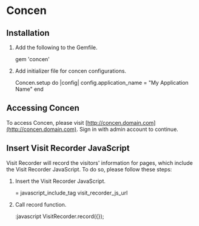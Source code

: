 # Concen

## Installation

1. Add the following to the Gemfile.

    gem 'concen'
	
2. Add initializer file for concen configurations.

  	Concen.setup do |config|
  	  config.application_name = "My Application Name"
  	end

## Accessing Concen

To access Concen, please visit [http://concen.domain.com](http://concen.domain.com). Sign in with admin account to continue.

## Insert Visit Recorder JavaScript

Visit Recorder will record the visitors' information for pages, which include the Visit Recorder JavaScript.
To do so, please follow these steps:

1. Insert the Visit Recorder JavaScript.

    = javascript_include_tag visit_recorder_js_url
      
2. Call record function.
    
    :javascript
      VisitRecorder.record({});

